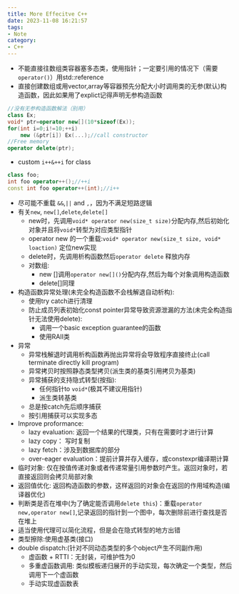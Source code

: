 ```yaml
---
title: More Effecitve C++
date: 2023-11-08 16:21:57
tags:
- Note
category:
- C++
---
```


- 不能直接往数组类容器塞多态类，使用指针；一定要引用的情况下（需要`operator()`）用std::reference
- 直接创建数组或用vector,array等容器预先分配大小时调用类的无参(默认)构造函数，因此如果用了explict记得声明无参构造函数

```c++
//没有无参构造函数解法（别用）
class Ex;
void* ptr=operator new[](10*sizeof(Ex));
for(int i=0;i!=10;++i)
    new (&ptr[i]) Ex(...);//call constructor
//Free memory
operator delete(ptr);
```

- custom `i++&++i` for class

```c++
class foo;
int foo operator++();//++i
const int foo operator++(int);//i++
```

- 尽可能不重载 `&&`,`||` and `,`，因为不满足短路逻辑
- 有关`new`, `new[]`,`delete`,`delete[]`
  - new时，先调用`void* operator new(size_t size)`分配内存,然后初始化对象并且将`void*`转型为对应类型指针
  - operator new 的一个重载:`void* operator new(size_t size, void* loaction)` 定位new实现
  - delete时，先调用析构函数然后`operator delete` 释放内存
  - 对数组:
    - new []调用`operator new[]()`分配内存,然后为每个对象调用构造函数
    - delete[]同理
- 构造函数异常处理(未完全构造函数不会栈解退自动析构):
  - 使用try catch进行清理
  - 防止成员列表初始化const pointer异常导致资源泄漏的方法(未完全构造指针无法使用delete):
    - 调用一个basic exception guarantee的函数
    - 使用RAII类
- 异常
  - 异常栈解退时调用析构函数再抛出异常将会导致程序直接终止(call terminate directly kill program)
  - 异常拷贝时按照静态类型拷贝(派生类的基类引用拷贝为基类)
  - 异常捕获的支持隐式转型(按指):
    - 任何指针to `void*`(极其不建议用指针)
    - 派生类转基类
  - 总是按catch先后顺序捕获
  - 按引用捕获可以实现多态
- Improve proformance:
  - lazy evaluation: 返回一个结果的代理类，只有在需要时才进行计算
  - lazy copy： 写时复制
  - lazy fetch：涉及到数据库的部分
  - over-eager evaluation：提前计算并存入缓存，或constexpr编译期计算
- 临时对象: 仅在按值传递对象或者传递常量引用参数时产生。返回对象时，若直接返回则会拷贝局部对象
- 返回值优化: 返回构造函数的参数，这样返回的对象会在返回的作用域构造(编译器优化)
- 判断类是否在堆中(为了确定能否调用`delete this`)：重载`operator new,operator new[]`,记录返回的指针到一个图中，每次删除前进行查找是否在堆上
- 适当使用代理可以简化流程，但是会在隐式转型的地方出错
- 类型擦除:使用虚基类(接口)
- double dispatch:(针对不同动态类型的多个object产生不同副作用)
  - 虚函数 + RTTI：无封装，可维护性为0
  - 多重虚函数调用: 类似模板递归展开的手动实现，每次确定一个类型，然后调用下一个虚函数
  - 手动实现虚函数表

